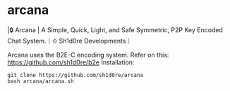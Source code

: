 # arcana
|🔒 Arcana | A Simple, Quick, Light, and Safe Symmetric, P2P Key Encoded Chat System.｜⟐ Sh1d0re Developments｜

Arcana uses the B2E-C encoding system. Refer on this: https://github.com/sh1d0re/b2e
Installation:
```
git clone https://github.com/sh1d0re/arcana
bash arcana/arcana.sh
```
